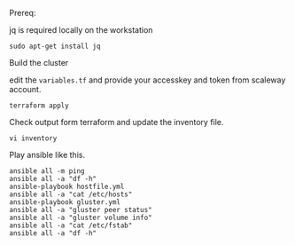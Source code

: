 Prereq:

jq is required locally on the workstation

    sudo apt-get install jq

Build the cluster

edit the `variables.tf` and provide your accesskey and token from scaleway account.

    terraform apply

Check output form terraform and update the inventory file.

    vi inventory

Play ansible like this.

    ansible all -m ping
    ansible all -a "df -h"
    ansible-playbook hostfile.yml
    ansible all -a "cat /etc/hosts"
    ansible-playbook gluster.yml
    ansible all -a "gluster peer status"
    ansible all -a "gluster volume info"
    ansible all -a "cat /etc/fstab"
    ansible all -a "df -h"
